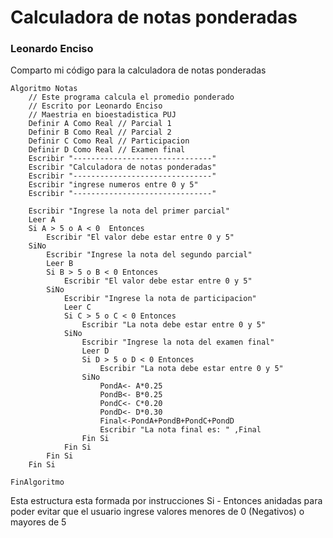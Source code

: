 # Calculadora de notas ponderadas
### Leonardo Enciso 
Comparto mi código para la calculadora de notas ponderadas 

```Pseint
Algoritmo Notas
	// Este programa calcula el promedio ponderado 
	// Escrito por Leonardo Enciso 
	// Maestria en bioestadistica PUJ 
	Definir A Como Real // Parcial 1 
	Definir B Como Real // Parcial 2 
	Definir C Como Real // Participacion 
	Definir D Como Real // Examen final 
	Escribir "-------------------------------"
	Escribir "Calculadora de notas ponderadas" 
	Escribir "-------------------------------"
	Escribir "ingrese numeros entre 0 y 5"
	Escribir "-------------------------------"
	
	Escribir "Ingrese la nota del primer parcial"
	Leer A 
	Si A > 5 o A < 0  Entonces
		Escribir "El valor debe estar entre 0 y 5"
	SiNo
		Escribir "Ingrese la nota del segundo parcial" 
		Leer B 
		Si B > 5 o B < 0 Entonces
			Escribir "El valor debe estar entre 0 y 5"
		SiNo
			Escribir "Ingrese la nota de participacion"
			Leer C 
			Si C > 5 o C < 0 Entonces
				Escribir "La nota debe estar entre 0 y 5"
			SiNo
				Escribir "Ingrese la nota del examen final" 
				Leer D
				Si D > 5 o D < 0 Entonces
					Escribir "La nota debe estar entre 0 y 5"
				SiNo
					PondA<- A*0.25 
					PondB<- B*0.25
					PondC<- C*0.20
					PondD<- D*0.30 
					Final<-PondA+PondB+PondC+PondD
					Escribir "La nota final es: " ,Final
				Fin Si
			Fin Si
		Fin Si
	Fin Si

FinAlgoritmo
```

Esta estructura esta formada por instrucciones Si - Entonces anidadas para poder evitar que el usuario ingrese valores menores de 0 (Negativos) o mayores de 5
